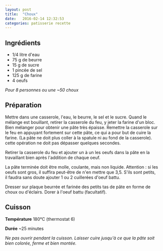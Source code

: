 ```yaml
---
layout: post
title:  "Choux"
date:   2016-02-14 12:32:53
categories: patisserie recette
---
```

## Ingrédients

- 1/4 litre d'eau
- 75 g de beurre
- 15 g de sucre
- 1 pincée de sel
- 125 g de farine
- 4 oeufs

*Pour 8 personnes ou une ~50 choux*

## Préparation

Mettre dans une casserole, l'eau, le beurre, le sel et le sucre. Quand le mélange est bouillant, retirer la casserole du feu, y jeter la farine d'un bloc. Bien mélanger pour obtenir une pâte très épaisse. Remettre la casserole sur le feu en appuyant fortement sur cette pâte, ce qui a pour but de cuire la farine. (La pâte ne doit plus coller à la spatule ni au fond de la casserole). cette opération ne doit pas dépasser quelques secondes.

Retirer la casserole du feu et ajouter un à un les oeufs dans la pâte en la travaillant bien après l'addition de chaque oeuf.

La pâte terminée doit être molle, coulante, mais non liquide. Attention : si les oeufs sont gros, il suffira peut-être de n'en mettre que 3,5. S'ils sont petits, il faudra sans doute ajouter 1 ou 2 cuillerées d'oeuf battu.

Dresser sur plaque beurrée et farinée des petits tas de pâte en forme de choux ou d'éclairs. Dorer à l'oeuf battu (facultatif).

## Cuisson

**Température** 180°C (thermostat 6)

**Durée** ~25 minutes

*Ne pas ouvrir pendant la cuisson. Laisser cuire jusqu'à ce que la pâte soit bien colorée, ferme et bien montée.*